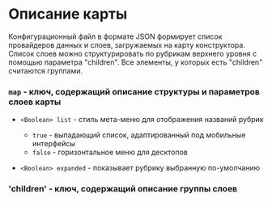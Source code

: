 # Описание карты

Конфигурационный файл в формате JSON формирует список провайдеров данных и слоев, загружаемых на карту конструктора. Список слоев можно структурировать по рубрикам верхнего уровня с помощью параметра "children". Все элементы, у которых есть "children" считаются группами.

### `map` - ключ, содержащий описание структуры и параметров слоев карты

- `<Boolean> list` - стиль мета-меню для отображения названий рубрик
  - `true` - выпадающий список, адаптированный под мобильные интерфейсы
  - `false` - горизонтальное меню для десктопов

- `<Boolean> expanded` - показывает рубрику выбранную по-умолчанию

### 'children' - ключ, содержащий описание группы слоев
  



